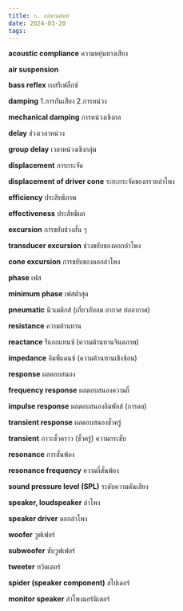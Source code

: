 ```yaml
---
title: ก. อภิธานศัพท์
date: 2024-03-20
tags:
---
```


**acoustic compliance** ความหยุ่นทางเสียง

**air suspension**

**bass reflex** เบสรีเฟล็กซ์

**damping** 1.การกันเสียง 2.การหน่วง

**mechanical damping** การหน่วงเชิงกล

**delay** ช่วงเวลาหน่วง

**group delay** เวลาหน่วงเชิงกลุ่ม

**displacement** การกระจัด

**displacement of driver cone** ระยะกระจัดของกรวยลำโพง

**efficiency** ประสิทธิภาพ

**effectiveness** ประสิทธิผล

**excursion** การขยับช่วงสั่น ๆ

**transducer excursion** ช่วงขยับของดอกลำโพง

**cone excursion** การขยับของดอกลำโพง

**phase** เฟส

**minimum phase** เฟสต่ำสุด

**pneumatic** นิวเมติกส์ (เกี่ยวกับลม อากาศ ท่ออากาศ)

**resistance** ความต้านทาน

**reactance** รีแอกแทนซ์ (ความต้านทานจินตภาพ)

**impedance** อิมพีแดนซ์ (ความต้านทานเชิงซ้อน)

**response** ผลตอบสนอง

**frequency response** ผลตอบสนองความถี่

**impulse response** ผลตอบสนองอิมพัลส์ (การดล)

**transient response** ผลตอบสนองชั่วครู่

**transient** ภาวะชั่วคราว (ชั่วครู่) ความกระชับ

**resonance** การสั่นพ้อง

**resonance frequency** ความถี่สั่นพ้อง

**sound pressure level (SPL)** ระดับความดันเสียง

**speaker, loudspeaker** ลำโพง

**speaker driver** ดอกลำโพง

**woofer** วูฟเฟอร์

**subwoofer** ซับวูฟเฟอร์

**tweeter** ทวิตเตอร์

**spider (speaker component)** สไปเดอร์

**monitor speaker** ลำโพงมอร์นิเตอร์